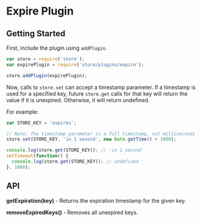 # Expire Plugin

## Getting Started

First, include the plugin using `addPlugin`.

```javascript
var store = require('store');
var expirePlugin = require('store/plugins/expire');

store.addPlugin(expirePlugin);
```

Now, calls to `store.set` can accept a timestamp parameter. If a timestamp is used for a specified key, future `store.get` calls for that key will return the value if it is unexpired. Otherwise, it will return undefined.

For example:

```javascript
var STORE_KEY = 'expires';

// Note: The timestamp parameter is a full timestamp, not milliseconds
store.set(STORE_KEY, 'in 1 second', new Date.getTime() + 1000);

console.log(store.get(STORE_KEY)); // 'in 1 second'
setTimeout(function() {
  console.log(store.get(STORE_KEY)); // undefined
}, 1000);
```

## API

**getExpiration(key)** - Returns the expiration timestamp for the given key.

**removeExpiredKeys()** - Removes all unexpired keys.
